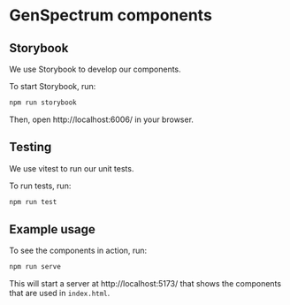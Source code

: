 # GenSpectrum components

## Storybook

We use Storybook to develop our components.

To start Storybook, run:

```bash
npm run storybook
```

Then, open http://localhost:6006/ in your browser.

## Testing

We use vitest to run our unit tests.

To run tests, run:

```bash
npm run test
```

## Example usage

To see the components in action, run:

```bash
npm run serve
```

This will start a server at http://localhost:5173/ that shows the components that are used in
`index.html`.

